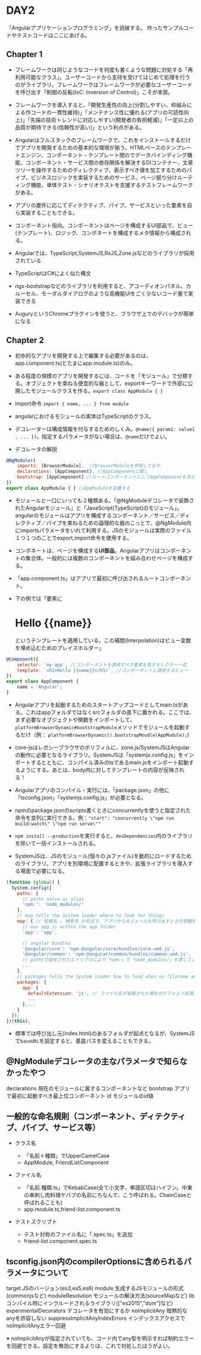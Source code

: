 # DAY2

「Angularアプリケーションプログラミング」を読破する。
作ったサンプルコードやテストコードはここにあげる。

## Chapter 1

- フレームワークは同じようなコードを何度も書くような問題に対処する「再利用可能なクラス」。ユーザーコードから支持を受けてはじめて処理を行うのがライブラリ。フレームワークはフレームワークが必要なユーザーコードを呼び出す「制御の反転(IoC: Inversion of Control)」こそが本質。

- フレームワークを導入すると、「開発生産性の向上(分割しやすい、枠組みによる作コードの一貫性維持)」「メンテナンス性に優れる(アプリの可読性向上)」「先端の技術トレンドに対応しやすい(開発者の負担軽減)」「一定以上の品質が期待できる(信頼性が高い)」という利点がある。

- Angularはフルスタックのフレームワークで、これをインストールするだけでアプリを開発するための基本的な環境が揃う。HTMLベースのテンプレートエンジン、コンポーネント・テンプレート間のでデータバインディング機能、コンポーネント・サービス間の依存関係を解決するDIコンテナー、文章ツリーを操作するためのディレクティブ、表示すべき値を加工するためのパイプ、ビジネスロジックを実装するためのサービス、ページ振り分けルーティング機能、単体テスト・シナリオテストを支援するテストフレームワークがある。

- アプリの要件に応じてディテクティブ、パイプ、サービスといった要素を自ら実装することもできる。

- コンポーネント指向。コンポーネントはページを構成するUI部品で、ビュー(テンプレート)、ロジック、コンポネートを構成するメタ情報から構成される。

- Angularでは、TypeScript,SystemJS,RxJS,Zone.jsなどのライブラリが採用されている

- TypeScriptはC#によく似た構文

- ngx-bootstrapなどのライブラリを利用すると、アコーディオンパネル、カルーセル、モーダルダイアログのような高機能UIをごく少ないコード量で実装できる

- AuguryというChromeプラグインを使うと、ブラウザ上でのデバックが簡単になる

## Chapter 2

- 初歩的なアプリを開発する上で編集する必要があるのは、app.component.ts(とたまにapp.module.ts)のみ。

-  ある程度の規模のアプリを開発するには、コードを「モジュール」で分類する。オブジェクトを束ねる便宜的な器として、exportキーワードで外部に公開したモジュールクラスを作る。`export class AppModule { }`

- import命令 `import { name, ... } from module`

- angularにおけるモジュールの実体はTypeScriptのクラス。

- デコレーターは構成情報を付与するためのしくみ。`@name({ param1: value1 , ... })`。指定するパラメータがない場合は、`@name`だけでよい。

- デコレータの解説

```JavaScript
@NgModule({
    imports: [BrowserModule],  //BrowserModuleを参照しており
    declarations: [AppComponent], //AppComponentに属し
    bootstrap: [AppComponent] //ルートコンポーネントとしてAppComponentを含んだ
})
export class AppModule { } //AppModuleを定義する
```

- モジュールと一口にいっても２種類ある。「@NgModuleデコレータで装飾されたAngularモジュール」と「JavaScript(TypeScript)のモジュール」。angularのモジュールはアプリを構成するコンポーネント／サービス／ディレクティブ／パイプを束ねるための論理的な器のこっとで、@NgModule内にimportsパラメータをいれて利用する。JSのモジュールは実際のファイル１つ１つのことでexport,import命令を使用する。

- コンポネートは、ページを構成する**UI部品**。Angularアプリはコンポーネントの集合体。一般的には複数のコンポーネントを組み合わせページを構成する。

- 「app.component.ts」はアプリで最初に呼び出されるルートコンポーネント。

- 下の例では「<my-app>要素に<h1>Hello {{name}}</h1>というテンプレートを適用している。この補間(Interpolation)はビュー変数を埋め込むためのプレイスホルダー」
```JavaScript
@Component({
    selector: 'my-app', //コンポーネントを適用すべき要素を表すセレクター一式
    template: `<h1>Hello {{name}}</h1>`, //コンポーネントに適用するビュー
})
export class AppComponent {
    name = 'Angular';
}
```
- Angularアプリを起動するためのスタートアップコードとしてmain.tsがある。これはappフォルダではなくsrcフォルダの直下に置かれる。ここでは、まず必要なオブジェクトや関数をインポートして、 `platformBrowserDynamic#bootstrapModule`メソッドでモジュールを起動するだけ（例： `platformBrowserDynamic().bootstrapMoudle(AppModule);`)

- core-jsはレガシーブラウザのポリフィルに、zone.js/SystemJSはAngularの動作に必要となるライブラリ。SystemJSは「systemjs.config.js」をインポートするとともに、コンパイル済みのtsであるmain.jsをインポート起動するようにする。あとは、body内に対してテンプレートの内容が反映される！

- Angularアプリのコンパイル・実行には、「package.json」の他に「tsconfig.json」「systemjs.config.js」が必要となる。

- npmのpackage.jsonのscripts書くときにconcurrentlyを使うと指定された命令を並列に実行できる。例：`"start": "concurrently \"npm run build:watch\" \"npm run serve\""`

- `npm install --production`を実行すると、`devDependencies`内のライブラリを除いて一括インストールされる。

- SystemJSは、JSのモジュール(個々の.jsファイル)を動的にロードするためのライブラリ。アプリを別環境に配置するときや、拡張ライブラリを導入する場面で必要になる。

```JavaScript
(function (global) {
  System.config({
    paths: {
      // paths serve as alias
      'npm:': 'node_modules/'
    },
    // map tells the System loader where to look for things
    map: { // 短縮名 : 検索先 の形式で、アプリからモジュールを呼び出すときの短縮名を設定できる
      // our app is within the app folder
      'app': 'app',

      // angular bundles
      '@angular/core': 'npm:@angular/core/bundles/core.umd.js',
      '@angular/common': 'npm:@angular/common/bundles/common.umd.js',
      // pathsで設定されたエイリアスにより「npm:」で「node_modules/」を表している
      ...
    },
    // packages tells the System loader how to load when no filename and/or no extension
    packages: {
      app: {
        defaultExtension: 'js', // ファイル名が省略された場合のデフォルト拡張子
        ...
      },...
    }
  });
})(this);
```

- 標準では呼び出し元(index.html)のあるフォルダが起点となるが、SystemJSで`baseURL`を設定すると、基底パスを変えることもできる。

## @NgModuleデコレータの主なパラメータで知らなかったやつ

declarations 現在のモジュールに属するコンポーネントなど
bootstrap アプリで最初に起動すべき最上位コンポーネント
id モジュールのid値

## 一般的な命名規則（コンポーネント、ディテクティブ、パイプ、サービス等）

- クラス名
  - 「名前＋種類」でUpperCamelCase
  - AppModule, FriendListComponent

- ファイル名
  - 「名前.種類.ts」でKebabCase(全て小文字、単語区切はハイフン。中東の串刺し肉料理ケバブの名前にちなんで、こう呼ばれる。ChainCaseと呼ばれることも)
  - app.module.ts,friend-list.component.ts

- テストスクリプト
  - テスト対称のファイル名に「.spec.ts」を追加
  - friend-list.component.spec.ts


## tsconfig.json内のcompilerOptionsに含められるパラメータについて

target  JSのバージョン(es3,es5,es6)
module  生成するJSモジュールの形式(commonjsなど)
moduleResolution    モジュールの解決方法(sourceMapなど)
lib コンパイル時にインクルードされるライブラリ(["es2015","dom"]など)
experimentalDecorators  デコレータを有効にするか
noImplicitAny   暗黙的なanyを許容しない
suppressImplicitAnyIndexErrors  インデックスアクセスでnoImplicitAnyエラー回避

※ noImplicitAnyが指定されていても、コード内でany型を明示すれば制約エラーを回避できる。設定を無効にするよりは、これで対処したほうがよい。


